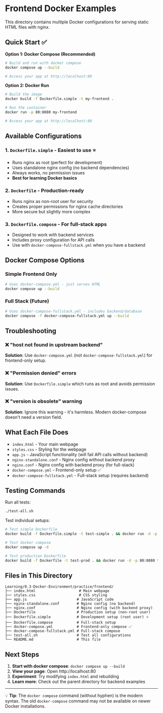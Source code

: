 # Frontend Docker Examples

This directory contains multiple Docker configurations for serving static HTML files with nginx.

## Quick Start ✅

**Option 1: Docker Compose (Recommended)**
```bash
# Build and run with docker compose
docker compose up --build

# Access your app at http://localhost:80
```

**Option 2: Docker Run**
```bash
# Build the image
docker build -f Dockerfile.simple -t my-frontend .

# Run the container
docker run -p 80:8080 my-frontend

# Access your app at http://localhost:80
```

## Available Configurations

### 1. `Dockerfile.simple` - Easiest to use ⭐
- Runs nginx as root (perfect for development)
- Uses standalone nginx config (no backend dependencies)
- Always works, no permission issues
- **Best for learning Docker basics**

### 2. `Dockerfile` - Production-ready
- Runs nginx as non-root user for security
- Creates proper permissions for nginx cache directories
- More secure but slightly more complex

### 3. `Dockerfile.compose` - For full-stack apps
- Designed to work with backend services
- Includes proxy configuration for API calls
- Use with `docker-compose-fullstack.yml` when you have a backend

## Docker Compose Options

### Simple Frontend Only
```bash
# Uses docker-compose.yml - just serves HTML
docker compose up --build
```

### Full Stack (Future)
```bash
# Uses docker-compose-fullstack.yml - includes backend/database
docker compose -f docker-compose-fullstack.yml up --build
```

## Troubleshooting

### ❌ "host not found in upstream backend"
**Solution**: Use `docker-compose.yml` (not `docker-compose-fullstack.yml`) for frontend-only setup.

### ❌ "Permission denied" errors
**Solution**: Use `Dockerfile.simple` which runs as root and avoids permission issues.

### ❌ "version is obsolete" warning
**Solution**: Ignore this warning - it's harmless. Modern docker-compose doesn't need a version field.

## What Each File Does

- `index.html` - Your main webpage
- `styles.css` - Styling for the webpage  
- `app.js` - JavaScript functionality (will fail API calls without backend)
- `nginx-standalone.conf` - Nginx config without backend proxy
- `nginx.conf` - Nginx config with backend proxy (for full-stack)
- `docker-compose.yml` - Frontend-only setup ✅
- `docker-compose-fullstack.yml` - Full-stack setup (requires backend)

## Testing Commands

Run all tests:
```bash
./test-all.sh
```

Test individual setups:
```bash
# Test simple Dockerfile
docker build -f Dockerfile.simple -t test-simple . && docker run -d -p 80:8080 test-simple

# Test docker compose
docker compose up -d

# Test production Dockerfile  
docker build -f Dockerfile -t test-prod . && docker run -d -p 80:8080 test-prod
```

## Files in This Directory

```
Learning/0.3-Docker-Environment/practice/frontend/
├── index.html                    # Main webpage
├── styles.css                    # CSS styling  
├── app.js                       # JavaScript code
├── nginx-standalone.conf        # Nginx config (no backend)
├── nginx.conf                   # Nginx config (with backend proxy)
├── Dockerfile                   # Production setup (non-root user)
├── Dockerfile.simple            # Development setup (root user) ⭐
├── Dockerfile.compose           # Full-stack setup
├── docker-compose.yml           # Frontend-only compose ✅
├── docker-compose-fullstack.yml # Full-stack compose
├── test-all.sh                  # Test all configurations
└── README.md                    # This file
```

## Next Steps

1. **Start with docker compose**: `docker compose up --build`
2. **View your page**: Open http://localhost:80
3. **Experiment**: Try modifying `index.html` and rebuilding
4. **Learn more**: Check out the parent directory for backend examples

---

💡 **Tip**: The `docker compose` command (without hyphen) is the modern syntax. The old `docker-compose` command may not be available on newer Docker installations. 